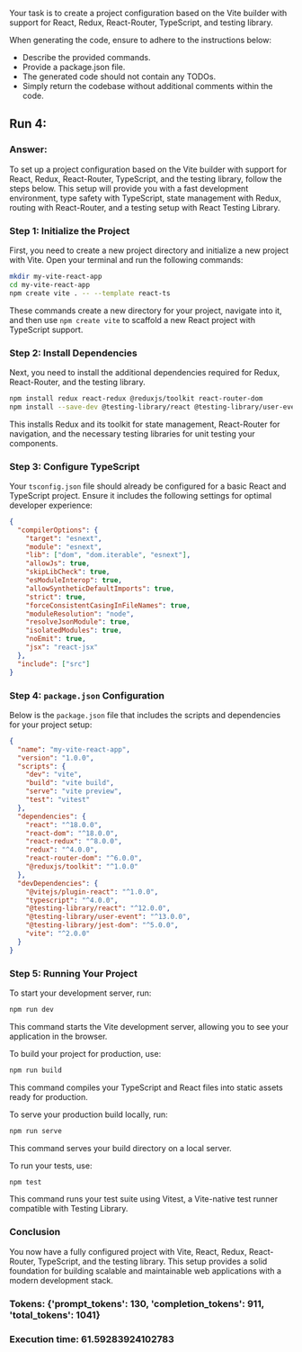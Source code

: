 Your task is to create a project configuration based on the Vite builder with support for React, Redux, React-Router, TypeScript, and testing library.

When generating the code, ensure to adhere to the instructions below:
- Describe the provided commands.
- Provide a package.json file.
- The generated code should not contain any TODOs.
- Simply return the codebase without additional comments within the code.

## Run 4:
### Answer:
To set up a project configuration based on the Vite builder with support for React, Redux, React-Router, TypeScript, and the testing library, follow the steps below. This setup will provide you with a fast development environment, type safety with TypeScript, state management with Redux, routing with React-Router, and a testing setup with React Testing Library.

### Step 1: Initialize the Project

First, you need to create a new project directory and initialize a new project with Vite. Open your terminal and run the following commands:

```bash
mkdir my-vite-react-app
cd my-vite-react-app
npm create vite . -- --template react-ts
```

These commands create a new directory for your project, navigate into it, and then use `npm create vite` to scaffold a new React project with TypeScript support.

### Step 2: Install Dependencies

Next, you need to install the additional dependencies required for Redux, React-Router, and the testing library.

```bash
npm install redux react-redux @reduxjs/toolkit react-router-dom
npm install --save-dev @testing-library/react @testing-library/user-event @testing-library/jest-dom
```

This installs Redux and its toolkit for state management, React-Router for navigation, and the necessary testing libraries for unit testing your components.

### Step 3: Configure TypeScript

Your `tsconfig.json` file should already be configured for a basic React and TypeScript project. Ensure it includes the following settings for optimal developer experience:

```json
{
  "compilerOptions": {
    "target": "esnext",
    "module": "esnext",
    "lib": ["dom", "dom.iterable", "esnext"],
    "allowJs": true,
    "skipLibCheck": true,
    "esModuleInterop": true,
    "allowSyntheticDefaultImports": true,
    "strict": true,
    "forceConsistentCasingInFileNames": true,
    "moduleResolution": "node",
    "resolveJsonModule": true,
    "isolatedModules": true,
    "noEmit": true,
    "jsx": "react-jsx"
  },
  "include": ["src"]
}
```

### Step 4: `package.json` Configuration

Below is the `package.json` file that includes the scripts and dependencies for your project setup:

```json
{
  "name": "my-vite-react-app",
  "version": "1.0.0",
  "scripts": {
    "dev": "vite",
    "build": "vite build",
    "serve": "vite preview",
    "test": "vitest"
  },
  "dependencies": {
    "react": "^18.0.0",
    "react-dom": "^18.0.0",
    "react-redux": "^8.0.0",
    "redux": "^4.0.0",
    "react-router-dom": "^6.0.0",
    "@reduxjs/toolkit": "^1.0.0"
  },
  "devDependencies": {
    "@vitejs/plugin-react": "^1.0.0",
    "typescript": "^4.0.0",
    "@testing-library/react": "^12.0.0",
    "@testing-library/user-event": "^13.0.0",
    "@testing-library/jest-dom": "^5.0.0",
    "vite": "^2.0.0"
  }
}
```

### Step 5: Running Your Project

To start your development server, run:

```bash
npm run dev
```

This command starts the Vite development server, allowing you to see your application in the browser.

To build your project for production, use:

```bash
npm run build
```

This command compiles your TypeScript and React files into static assets ready for production.

To serve your production build locally, run:

```bash
npm run serve
```

This command serves your build directory on a local server.

To run your tests, use:

```bash
npm test
```

This command runs your test suite using Vitest, a Vite-native test runner compatible with Testing Library.

### Conclusion

You now have a fully configured project with Vite, React, Redux, React-Router, TypeScript, and the testing library. This setup provides a solid foundation for building scalable and maintainable web applications with a modern development stack.
### Tokens: {'prompt_tokens': 130, 'completion_tokens': 911, 'total_tokens': 1041}
### Execution time: 61.59283924102783
